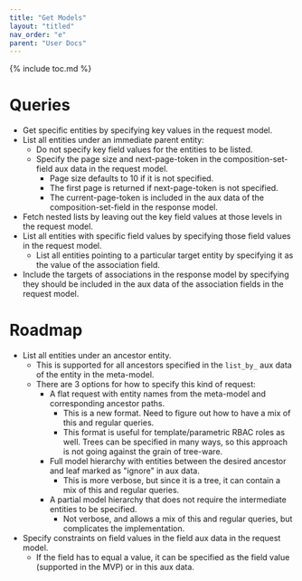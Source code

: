 ```yaml
---
title: "Get Models"
layout: "titled"
nav_order: "e"
parent: "User Docs"
---
```


{% include toc.md %}

# Queries

* Get specific entities by specifying key values in the request model.
* List all entities under an immediate parent entity:
    * Do not specify key field values for the entities to be listed.
    * Specify the page size and next-page-token in the composition-set-field aux data in the request model.
        * Page size defaults to 10 if it is not specified.
        * The first page is returned if next-page-token is not specified.
        * The current-page-token is included in the aux data of the composition-set-field in the response model.
* Fetch nested lists by leaving out the key field values at those levels in the request model.
* List all entities with specific field values by specifying those field values in the request model.
    * List all entities pointing to a particular target entity by specifying it as the value of the association field.
* Include the targets of associations in the response model by specifying they should be included in the aux data of the
  association fields in the request model.

# Roadmap

* List all entities under an ancestor entity.
    * This is supported for all ancestors specified in the `list_by_` aux data of the entity in the meta-model.
    * There are 3 options for how to specify this kind of request:
        * A flat request with entity names from the meta-model and corresponding ancestor paths.
            * This is a new format. Need to figure out how to have a mix of this and regular queries.
            * This format is useful for template/parametric RBAC roles as well. Trees can be specified in many ways, so
              this approach is not going against the grain of tree-ware.
        * Full model hierarchy with entities between the desired ancestor and leaf marked as "ignore" in aux data.
            * This is more verbose, but since it is a tree, it can contain a mix of this and regular queries.
        * A partial model hierarchy that does not require the intermediate entities to be specified.
            * Not verbose, and allows a mix of this and regular queries, but complicates the implementation.
* Specify constraints on field values in the field aux data in the request model.
    * If the field has to equal a value, it can be specified as the field value (supported in the MVP) or in this aux
      data.